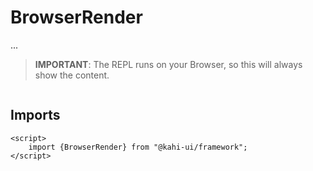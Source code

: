 # BrowserRender

...

> **IMPORTANT**: The REPL runs on your Browser, so this will always show the content.

```svelte repl BrowserRender Preview

```

## Imports

```svelte default BrowserRender Imports
<script>
    import {BrowserRender} from "@kahi-ui/framework";
</script>
```
